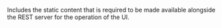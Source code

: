 Includes the static content that is required to be made available alongside the REST server for the operation of the UI.
